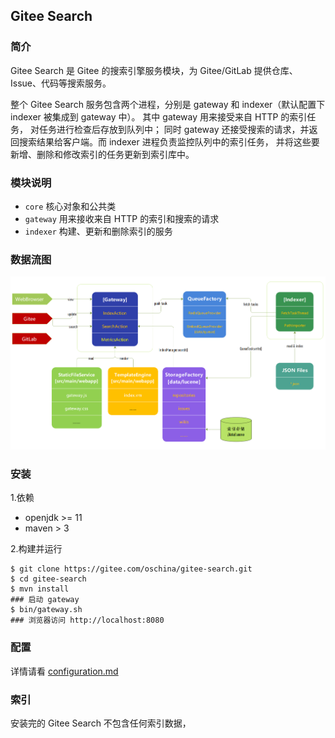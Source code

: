 ## Gitee Search

### 简介

Gitee Search 是 Gitee 的搜索引擎服务模块，为 Gitee/GitLab 提供仓库、Issue、代码等搜索服务。

整个 Gitee Search 服务包含两个进程，分别是 gateway 和 indexer（默认配置下 indexer 被集成到 gateway 中）。
其中 gateway 用来接受来自 HTTP 的索引任务， 对任务进行检查后存放到队列中；
同时 gateway 还接受搜索的请求，并返回搜索结果给客户端。而 indexer 进程负责监控队列中的索引任务，
并将这些要新增、删除和修改索引的任务更新到索引库中。

### 模块说明

* `core`    核心对象和公共类
* `gateway` 用来接收来自 HTTP 的索引和搜索的请求
* `indexer` 构建、更新和删除索引的服务

### 数据流图

![Gitee Search Flow](docs/gsearch-flow.png)

### 安装

1.依赖

* openjdk >= 11
* maven > 3

2.构建并运行

```
$ git clone https://gitee.com/oschina/gitee-search.git
$ cd gitee-search
$ mvn install
### 启动 gateway
$ bin/gateway.sh
### 浏览器访问 http://localhost:8080
```

### 配置

详情请看 [configuration.md](configuration.md)

### 索引

安装完的 Gitee Search 不包含任何索引数据，
